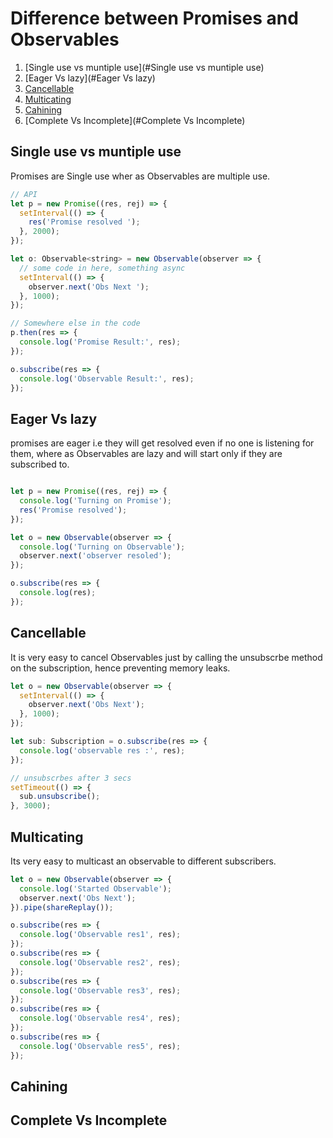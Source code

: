 # Difference between Promises and Observables

1. [Single use vs muntiple use](#Single use vs muntiple use)
2. [Eager Vs lazy](#Eager Vs lazy)
3. [Cancellable](#Cancellable)
4. [Multicating](#Multicating)
5. [Cahining](#Cahining)
6. [Complete Vs Incomplete](#Complete Vs Incomplete)


## Single use vs muntiple use

Promises are Single use wher as Observables are multiple use.

```javascript
// API
let p = new Promise((res, rej) => {
  setInterval(() => {
    res('Promise resolved ');
  }, 2000);
});

let o: Observable<string> = new Observable(observer => {
  // some code in here, something async
  setInterval(() => {
    observer.next('Obs Next ');
  }, 1000);
});

// Somewhere else in the code
p.then(res => {
  console.log('Promise Result:', res);
});

o.subscribe(res => {
  console.log('Observable Result:', res);
});

```

## Eager Vs lazy

promises are eager i.e they will get resolved even if no one is listening for them, where as Observables are lazy and will start only if they are subscribed to.

```javascript

let p = new Promise((res, rej) => {
  console.log('Turning on Promise');
  res('Promise resolved');
});

let o = new Observable(observer => {
  console.log('Turning on Observable');
  observer.next('observer resoled');
});

o.subscribe(res => {
  console.log(res);
});

```
## Cancellable

It is very easy to cancel Observables just by calling the unsubscrbe method on the subscription, hence preventing memory leaks.

```javascript
let o = new Observable(observer => {
  setInterval(() => {
    observer.next('Obs Next');
  }, 1000);
});

let sub: Subscription = o.subscribe(res => {
  console.log('observable res :', res);
});

// unsubscrbes after 3 secs
setTimeout(() => {
  sub.unsubscribe();
}, 3000);

```
## Multicating 
Its very easy to multicast an observable to different subscribers.

```javascript
let o = new Observable(observer => {
  console.log('Started Observable');
  observer.next('Obs Next');
}).pipe(shareReplay());

o.subscribe(res => {
  console.log('Observable res1', res);
});
o.subscribe(res => {
  console.log('Observable res2', res);
});
o.subscribe(res => {
  console.log('Observable res3', res);
});
o.subscribe(res => {
  console.log('Observable res4', res);
});
o.subscribe(res => {
  console.log('Observable res5', res);
});

```
## Cahining
## Complete Vs Incomplete


